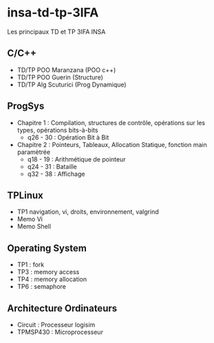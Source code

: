 # insa-td-tp-3IFA
Les principaux TD et TP 3IFA INSA

## C/C++

* TD/TP POO Maranzana (POO c++)
* TD/TP POO Guerin	(Structure)
* TD/TP Alg Scuturici (Prog Dynamique)

## ProgSys

* Chapitre 1 : Compilation, structures de contrôle, opérations sur les types, opérations bits-à-bits
    * q26 - 30 : Opération Bit à Bit
* Chapitre 2 : Pointeurs, Tableaux, Allocation Statique, fonction main paramètrée
    * q18 - 19 : Arithmétique de pointeur
    * q24 - 31 : Bataille
    * q32 - 38 : Affichage

## TPLinux

* TP1 navigation, vi, droits, environnement, valgrind
* Memo Vi
* Memo Shell

## Operating System

* TP1 : fork
* TP3 : memory access 
* TP4 : memory allocation
* TP6 : semaphore

## Architecture Ordinateurs

* Circuit : Processeur logisim
* TPMSP430 : Microprocesseur

